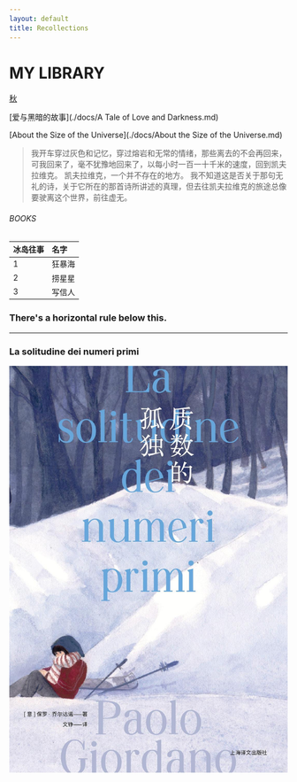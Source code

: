 ```yaml
---
layout: default
title: Recollections
---
```

# MY LIBRARY
[秋](./another-page.html)

[爱与黑暗的故事](./docs/A Tale of Love and Darkness.md)

[About the Size of the Universe](./docs/About the Size of the Universe.md)

> 我开车穿过灰色和记忆，穿过熔岩和无常的情绪，那些离去的不会再回来，可我回来了，毫不犹豫地回来了，以每小时一百一十千米的速度，回到凯夫拉维克。 
> 凯夫拉维克，一个并不存在的地方。 我不知道这是否关于那句无礼的诗，关于它所在的那首诗所讲述的真理，但去往凯夫拉维克的旅途总像要驶离这个世界，前往虚无。

###### BOOKS

| 冰岛往事  | 名字   |
|:---------|:-------|
| 1        |狂暴海  |
| 2        |捞星星  |
| 3        |写信人  |


### There's a horizontal rule below this.

* * *

### La solitudine dei numeri primi

![La solitudine dei numeri primi](s34038024.jpg)

